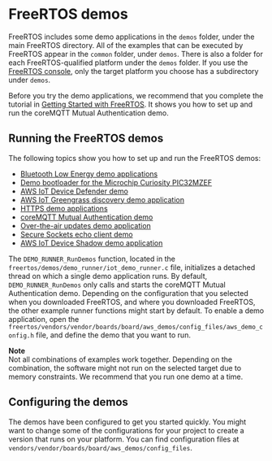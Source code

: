 # FreeRTOS demos<a name="freertos-next-steps"></a>

FreeRTOS includes some demo applications in the `demos` folder, under the main FreeRTOS directory\. All of the examples that can be executed by FreeRTOS appear in the `common` folder, under `demos`\. There is also a folder for each FreeRTOS\-qualified platform under the `demos` folder\. If you use the [FreeRTOS console](https://console.aws.amazon.com/freertos), only the target platform you choose has a subdirectory under `demos`\.

Before you try the demo applications, we recommend that you complete the tutorial in [Getting Started with FreeRTOS](freertos-getting-started.md)\. It shows you how to set up and run the coreMQTT Mutual Authentication demo\.

## Running the FreeRTOS demos<a name="running-demos"></a>

The following topics show you how to set up and run the FreeRTOS demos:
+ [Bluetooth Low Energy demo applications](ble-demo.md)
+ [Demo bootloader for the Microchip Curiosity PIC32MZEF](microchip-bootloader.md)
+ [AWS IoT Device Defender demo](dd-demo.md)
+ [AWS IoT Greengrass discovery demo application](gg-demo.md)
+ [HTTPS demo applications](https-demo.md)
+ [coreMQTT Mutual Authentication demo](mqtt-demo.md)
+ [Over\-the\-air updates demo application](ota-demo.md)
+ [Secure Sockets echo client demo](secure-sockets-demo.md)
+ [AWS IoT Device Shadow demo application](shadow-demo.md)

The `DEMO_RUNNER_RunDemos` function, located in the `freertos/demos/demo_runner/iot_demo_runner.c` file, initializes a detached thread on which a single demo application runs\. By default, `DEMO_RUNNER_RunDemos` only calls and starts the coreMQTT Mutual Authentication demo\. Depending on the configuration that you selected when you downloaded FreeRTOS, and where you downloaded FreeRTOS, the other example runner functions might start by default\. To enable a demo application, open the `freertos/vendors/vendor/boards/board/aws_demos/config_files/aws_demo_config.h` file, and define the demo that you want to run\.

**Note**  
Not all combinations of examples work together\. Depending on the combination, the software might not run on the selected target due to memory constraints\. We recommend that you run one demo at a time\.

## Configuring the demos<a name="configuring-demos"></a>

The demos have been configured to get you started quickly\. You might want to change some of the configurations for your project to create a version that runs on your platform\. You can find configuration files at `vendors/vendor/boards/board/aws_demos/config_files`\.